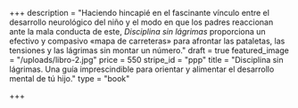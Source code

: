 +++
description = "Haciendo hincapié en el fascinante vínculo entre el desarrollo neurológico del niño y el modo en que los padres reaccionan ante la mala conducta de este, _Disciplina sin lágrimas_ proporciona un efectivo y compasivo «mapa de carreteras» para afrontar las pataletas, las tensiones y las lágrimas sin montar un número."
draft = true
featured_image = "/uploads/libro-2.jpg"
price = 550
stripe_id = "ppp"
title = "Disciplina sin lágrimas. Una guía imprescindible para orientar y alimentar el desarrollo mental de tú hijo."
type = "book"

+++

